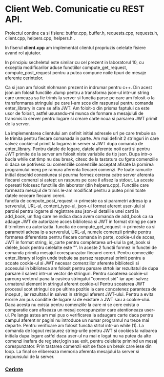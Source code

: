 # Client Web. Comunicatie cu REST API.

Proiectul contine ca si fisiere: buffer.cpp, buffer.h, requests.cpp, requests.h, client.cpp, 	helpers.cpp,  helpers.h .

In fiserul **client.cpp** am implementat clientul propriuzis celelate fisiere avand rol ajutator. 

In principiu secheletul este similar cu cel prezent in laboratorul 10, cu exceptia modificarilor aduse functiilor compute_get_request, compute_post_request pentru a putea compune noile tipuri de mesaje aferente cerintelor.

Ca si json am folosit nlohmann prezent in indrumar pentru c++. Din acest json am folosit functiile .dump pentru a transforma json-ul intr-un string care urmeaza sa fie trimis 
la server si functia parse pe care am folosit-o la transformarea stringului pe care l-am scos din raspunsul pentru comanda enter_library in care se afla JWT. 
Am foloit-o din prisma faptului ca este usor de folosit, astfel usurandu-mi munca de formare a mesajululi de transmis la server pentru logare si creare carte noua si parsarea JWT primit de la server.

La implementarea clientului am definit initial adresele url pe care trebuie sa le trimita pentru fiecare comanada in parte. Am mai definit 2 stringuri in care salvez cookie-ul primit la logarea in server si JWT dupa comanda de enter_library. Pentru datele de logare, datele aferente noii carti si pentru JWT primite de la server am folosit niste variabile de tip json.
Dupa intr-o bucla while cat timp nu dau break, citesc de la tastatura cu fgets comenziile si daca se potrivesc cu comenziile comenziile acceptat afisate la pornirea programului merg pe ramura aferenta fiecarei comenzi.
Pe toate ramurile initial deschid conexiunea si peurma formez cererea catre server aferenta fiecarei comenzi si astept un raspuns pe care il afisez la stdout. La aceste opereati folosesc functiile din laborator (din helpers.cpp).
Functiile care formeaza mesajul de trimis le-am modificat pentru a putea primi toate datele neceare fiecarei cereri.  
functia de compute_post_request -> primeste ca si parametri adresa ip a serverului, URL-ul, content_type-ul, json-ul format aferent user-ului si parolei pentru logarre si registrare sau json-ul detaliile unei carti la add_book, un flag care ne indica daca avem comanda de add_book ca sa adauge JWT  de autorizare acces biblioteca si JWT in format string pe care il trimitem cu autorizatia.
functia de compute_get_request  -> primeste ca si parametri adresa ip a serverului, URL-ul, numele comenzii primite pentru formarea diferentiata pentru fiecare comanda in parte, cookie-ul de acces, JWT in format string, id_carte pentru completarea url-ului la get_book si delete_book pentru celelalte este "". 
In aceste 2 functii formez in functei de comanda primita mesajul corespunzator fiecarei cereri.
Pentru comneziile enter_library si login unde trebuie sa parsez raspunsul primit pentru a scoate cookie-ul si JWT necesar comenziilor aferente bibliotecii si accesului in biblioteca am folosit pentru parsare strtok iar rezultatul de dupa parsare il salvez intr-un vector de stringuri. 
Pentru scoaterea cookie-ul parcurg vectorul pana la casirea stringului "connect.sid" iar apoi salvez urmatorul element in stringul aferent cookie-ul 
Pentru scoaterea JWT procesul scot stringul de pe ultima pozitie la care concatenez paranteza de inceput , iar rezultatul in salvez in stringul aferent JWT-ului.
Pentru a evita erorile am pus conditie de logare si de existare a JWT sau a cookie-ului. Daca acesta nu exista pentru comenziile la care ni se cere exista o comparatie care afiseaza un mesaj corespunzator care atentioneaza user-ul. Pe langa astea am mai pus o verificarea la adaugare carte daca pentru campul aferent nr pagini nu introduce un numar programul nu trece mai departe. Pentru verificare am folosit functia strtol intr-un while (1).
La comanda de logout restaurez string-urile pentru JWT si cookies la valoarea initiala dupa logare astfel daca user-ul nu mai e logat nu va putea da alte comenzi inafara de register,login sau exit, pentru celelalte primind un mesaj corespunzator.
Prin tastarea comenzii exit se face un break care iese din loop.
La final se elibereaza memoria aferenta mesajului la server si raspunsului de la server.

### [Cerinte](https://github.com/cristysandu/Client-Web-Comunicatie-cu-REST-API/blob/master/Tema_3_enunt.pdf)
